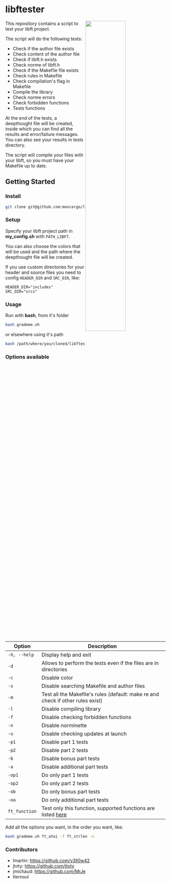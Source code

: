 # libftester
<img align="right" src="./srcs/img_readme.png" width="50%"/>
This repository contains a script to test your libft project.

The script will do the following tests:

- Check if the author file exists
- Check content of the author file
- Check if libft.h exists
- Check norme of libft.h
- Check if the Makefile file exists
- Check rules in Makefile
- Check compilation's flag in Makefile
- Compile the library
- Check norme errors
- Check forbidden functions
- Tests functions

At the end of the tests, a deepthought file will be created, inside which you
can find all the results and error/failure messages. You can also see your
results in tests directory.

The script will compile your files with your libft, so you must have your
Makefile up to date.

## Getting Started

### Install

```bash
git clone git@github.com:mencargo/libftester
```

### Setup

Specify your libft project path in **my_config.sh** with `PATH_LIBFT`.

You can also choose the colors that will be used and the path where the deepthought file will be created.

If you use custom directories for your header and source files you need to config `HEADER_DIR` and `SRC_DIR`, like:
```
HEADER_DIR="includes"
SRC_DIR="srcs"
```

### Usage

Run with **bash**, from it's folder
```bash
bash grademe.sh
```
or elsewhere using it's path
```bash
bash /path/where/you/cloned/libftester/grademe.sh
```

### Options available
| Option | Description |
| --- | --- |
| `-h, --help` | Display help and exit |
| `-d` | Allows to perform the tests even if the files are in directories |
| `-c` | Disable color |
| `-s` | Disable searching Makefile and author files |
| `-m` | Test all the Makefile's rules (default: make re and check if other rules exist) |
| `-l` | Disable compiling library |
| `-f` | Disable checking forbidden functions |
| `-n` | Disable norminette |
| `-u` | Disable checking updates at launch |
| `-p1` | Disable part 1 tests |
| `-p2` | Disable part 2 tests |
| `-b` | Disable bonus part tests |
| `-a` | Disable additional part tests |
| `-op1`| Do only part 1 tests |
| `-op2`| Do only part 2 tests |
| `-ob` | Do only bonus part tests |
| `-oa` | Do only additional part tests |
| `ft_function` | Test only this function, supported functions are listed [here](https://github.com/mencargo/libftester/blob/master/supported_functions.md) |

Add all the options you want, in the order you want, like:
```bash
bash grademe.sh ft_atoi -f ft_strlen -n
```

### Contributors
- lmartin: https://github.com/y3ll0w42
- jtoty: https://github.com/jtoty
- jmichaud: https://github.com/MrJe
- tlernoul
